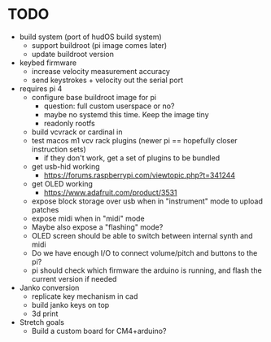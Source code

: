 # TODO
- build system (port of hudOS build system)
  - support buildroot (pi image comes later)
  - update buildroot version
- keybed firmware
    - increase velocity measurement accuracy
    - send keystrokes + velocity out the serial port
- requires pi 4
    - configure base buildroot image for pi 
        - question: full custom userspace or no?
        - maybe no systemd this time. Keep the image tiny
        - readonly rootfs
    - build vcvrack or cardinal in 
    - test macos m1 vcv rack plugins (newer pi == hopefully closer instruction sets)
        - if they don't work, get a set of plugins to be bundled
    - get usb-hid working
        - https://forums.raspberrypi.com/viewtopic.php?t=341244
    - get OLED working
        - https://www.adafruit.com/product/3531
    - expose block storage over usb when in "instrument" mode to upload patches
    - expose midi when in "midi" mode
    - Maybe also expose a "flashing" mode?
    - OLED screen should be able to switch between internal synth and midi
    - Do we have enough I/O to connect volume/pitch and buttons to the pi?
    - pi should check which firmware the arduino is running, and flash the current version if needed
- Janko conversion
    - replicate key mechanism in cad
    - build janko keys on top
    - 3d print
- Stretch goals
  - Build a custom board for CM4+arduino?